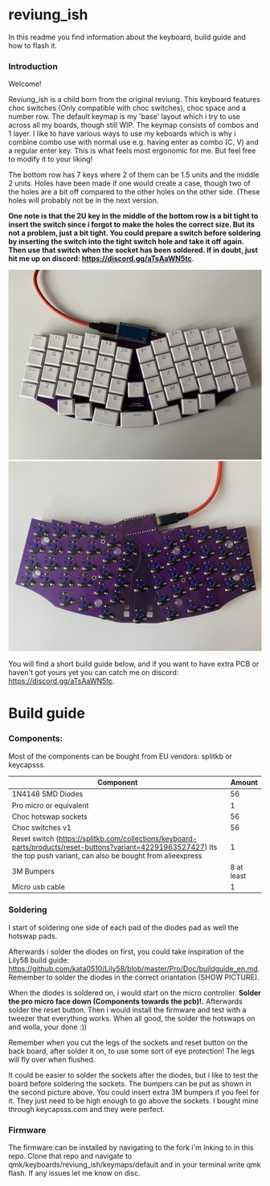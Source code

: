 # reviung_ish
In this readme you find information about the keyboard, build guide and how to flash it.

### Introduction
Welcome! 

Reviung_ish is a child born from the original reviung. This keyboard features choc switches (Only compatible with choc switches), choc space and a number row. The default keymap is my 'base' layout which i try to use across all my boards, though still WIP. The keymap consists of combos and 1 layer. I like to have various ways to use my keboards which is why i combine combo use with normal use e.g. having enter as combo (C, V) and a regular enter key. This is what feels most ergonomic for me. But feel free to modify it to your liking!

The bottom row has 7 keys where 2 of them can be 1.5 units and the middle 2 units. Holes have been made if one would create a case, though two of the holes are a bit off compared to the other holes on the other side. (These holes will probably not be in the next version.

<strong>One note is that the 2U key in the middle of the bottom row is a bit tight to insert the switch since i forgot to make the holes the correct size. But its not a problem, just a bit tight. You could prepare a switch before soldering by inserting the switch into the tight switch hole and take it off again. Then use that switch when the socket has been soldered. If in doubt, just hit me up on discord: https://discord.gg/aTsAaWN5tc</strong>. 

![picture1](https://github.com/fredbabe/reviung_ish/blob/main/pictures/picture1.jpg)
![picture2](https://github.com/fredbabe/reviung_ish/blob/main/pictures/picture2.jpg)

You will find a short build guide below, and if you want to have extra PCB or haven't got yours yet you can catch me on discord: https://discord.gg/aTsAaWN5tc.

# Build guide

### Components:
Most of the components can be bought from EU vendors: splitkb or keycapsss.

| Component  | Amount |
| ------------- | ------------- |
| 1N4148 SMD Diodes  | 56  |
| Pro micro or equivalent  | 1  |
| Choc hotswap sockets | 56 |
| Choc switches v1| 56 |
| Reset switch (https://splitkb.com/collections/keyboard-parts/products/reset-buttons?variant=42291963527427) Its the top push variant, can also be bought from alieexpress| 1 |
| 3M Bumpers | 8 at least |
| Micro usb cable | 1 |


### Soldering

I start of soldering one side of each pad of the diodes pad as well the hotswap pads.

Afterwards i solder the diodes on first, you could take inspiration of the Lily58 build guide: https://github.com/kata0510/Lily58/blob/master/Pro/Doc/buildguide_en.md. Remember to solder the diodes in the correct oriantation (SHOW PICTURE).

When the diodes is soldered on, i would start on the micro controller. <strong>Solder the pro micro face down (Components towards the pcb)!.</strong> Afterwards solder the reset button. Then i would install the firmware and test with a tweezer that everything works. When all good, the solder the hotswaps on and wolla, your done :))

Remember when you cut the legs of the sockets and reset button on the back board, after solder it on, to use some sort of eye protection! The legs will fly over when flushed.

It could be easier to solder the sockets after the diodes, but i like to test the board before soldering the sockets. The bumpers can be put as shown in the second picture above. You could insert extra 3M bumpers if you feel for it. They just need to be high enough to go above the sockets. I bought mine through keycapsss.com and they were perfect.

### Firmware
The firmware can be installed by navigating to the fork i'm lnking to in this repo. Clone that repo and navigate to qmk/keyboards/reviung_ish/keymaps/default and in your terminal write qmk flash. If any issues let me know on disc.

